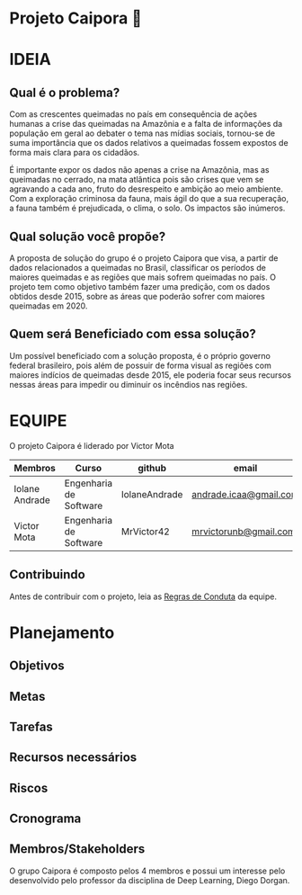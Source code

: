# Projeto Caipora :deciduous_tree:


# IDEIA

## Qual é o problema?

Com as crescentes queimadas no país em consequência de ações humanas a crise das queimadas na Amazônia e a falta de informações da população em geral ao debater o tema nas mídias sociais, tornou-se de suma importância que os dados relativos a queimadas fossem expostos de forma mais clara para os cidadãos. 

É importante expor os dados não apenas a crise na Amazônia, mas as queimadas no cerrado, na mata atlântica pois são crises que vem se agravando a cada ano, fruto do desrespeito e ambição ao meio ambiente. Com a exploração criminosa da fauna, mais ágil do que a sua recuperação, a fauna também é prejudicada, o clima, o solo. Os impactos são inúmeros.


## Qual solução você propõe?
A proposta de solução do grupo é o projeto Caipora que visa, a partir de dados relacionados a queimadas no Brasil, classificar os períodos de maiores queimadas e as regiões que mais sofrem queimadas no país. O projeto tem como objetivo também fazer uma predição, com os dados obtidos desde 2015, sobre as áreas que poderão sofrer com maiores queimadas em 2020.


## Quem será Beneficiado com essa solução?

Um possível beneficiado com a solução proposta, é o próprio governo federal brasileiro, pois além de possuir de forma visual as regiões com maiores indícios de queimadas desde 2015, ele poderia focar seus recursos nessas áreas para impedir ou diminuir os incêndios nas regiões.

# EQUIPE

O projeto Caipora é liderado por Victor Mota


| Membros        | Curso                  | github        | email                  |
|----------------|------------------------|---------------|------------------------|
| Iolane Andrade | Engenharia de Software | IolaneAndrade | andrade.icaa@gmail.com |
| Victor Mota    | Engenharia de Software | MrVictor42    | mrvictorunb@gmail.com  |

## Contribuindo

Antes de contribuir com o projeto, leia as [Regras de Conduta](https://github.com/deeplearningunb/caipora/blob/development/.github/CONTRIBUTING.md) da equipe.

# Planejamento

## Objetivos

## Metas

## Tarefas

## Recursos necessários

## Riscos

## Cronograma

## Membros/Stakeholders

O grupo Caipora é composto pelos 4 membros e possui um interesse pelo desenvolvido pelo professor da disciplina de Deep Learning, Diego Dorgan.


